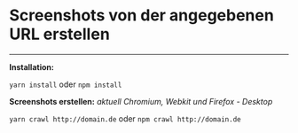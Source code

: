 # Screenshots von der angegebenen URL erstellen

---

**Installation:**

`yarn install` oder `npm install`

**Screenshots erstellen:**
*aktuell Chromium, Webkit und Firefox - Desktop*

`yarn crawl http://domain.de` oder `npm crawl http://domain.de`
